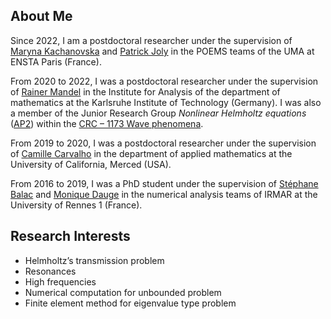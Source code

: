 ## About Me

Since 2022, I am a postdoctoral researcher under the supervision of [Maryna Kachanovska](https://sites.google.com/site/mkachanovska/) and [Patrick Joly](https://uma.ensta-paris.fr/~pjoly) in the POEMS teams of the UMA at ENSTA Paris (France).

From 2020 to 2022, I was a postdoctoral researcher under the supervision of [Rainer Mandel](https://sites.google.com/view/rainermandel) in the Institute for Analysis of the department of mathematics at the Karlsruhe Institute of Technology (Germany).
I was also a member of the Junior Research Group *Nonlinear Helmholtz equations* ([AP2](https://www.waves.kit.edu/AP2.php)) within the [CRC &ndash; 1173 Wave phenomena](https://www.waves.kit.edu/index.php).

From 2019 to 2020, I was a postdoctoral researcher under the supervision of [Camille Carvalho](https://camillecarvalho.org/) in the department of applied mathematics at the University of California, Merced (USA).

From 2016 to 2019, I was a PhD student under the supervision of [St&eacute;phane Balac](https://perso.univ-rennes1.fr/stephane.balac/) and [Monique Dauge](https://perso.univ-rennes1.fr/monique.dauge/) in the numerical analysis teams of IRMAR at the University of Rennes 1 (France).


## Research Interests

- Helmholtz&rsquo;s transmission problem
- Resonances
- High frequencies
- Numerical computation for unbounded problem
- Finite element method for eigenvalue type problem
